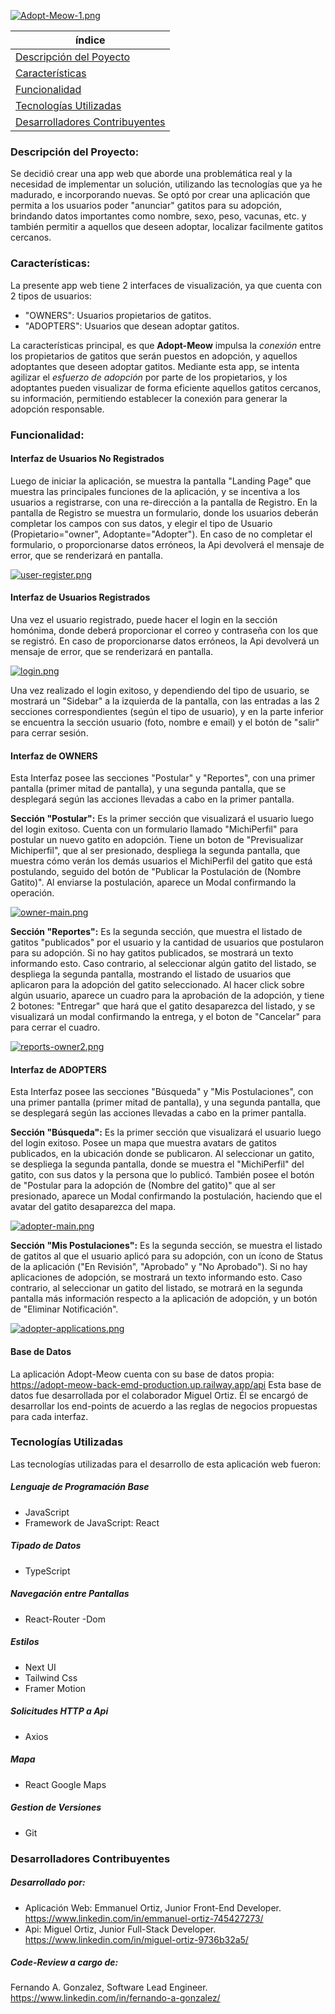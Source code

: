 [![Adopt-Meow-1.png](https://i.postimg.cc/XvHMc9LY/Adopt-Meow-1.png)](https://postimg.cc/sBh03Qbk)


| índice    |
| --------- |
| [Descripción del Poyecto](#descripción-del-proyecto)  |
| [Características](#características)    |
| [Funcionalidad](#funcionalidad)    |
| [Tecnologías Utilizadas](#tecnologías-utilizadas)    |
| [Desarrolladores Contribuyentes](#desarrolladores-contribuyentes)     |

### Descripción del Proyecto:
Se decidió crear una app web que aborde una problemática real y la necesidad de implementar un solución, utilizando las tecnologías que ya he madurado, e incorporando nuevas. Se optó por crear una aplicación que permita a los usuarios poder "anunciar" gatitos para su adopción, brindando datos importantes como nombre, sexo, peso, vacunas, etc. y también permitir a aquellos que deseen adoptar, localizar facilmente gatitos cercanos.

### Características:
La presente app web tiene 2 interfaces de visualización, ya que cuenta con 2 tipos de usuarios: 
- "OWNERS": Usuarios propietarios de gatitos.
- "ADOPTERS": Usuarios que desean adoptar gatitos.

La características principal, es que **Adopt-Meow** impulsa la *conexión* entre los propietarios de gatitos que serán puestos en adopción, y aquellos adoptantes que deseen adoptar gatitos.
Mediante esta app, se intenta agilizar el *esfuerzo de adopción* por parte de los propietarios, y los adoptantes pueden visualizar de forma eficiente aquellos gatitos cercanos, su información, permitiendo establecer la conexión para generar la adopción responsable.

### Funcionalidad:
#### Interfaz de Usuarios No Registrados
Luego de iniciar la aplicación, se muestra la pantalla "Landing Page" que muestra las principales funciones de la aplicación, y se incentiva a los usuarios a registrarse, con una re-dirección a la pantalla de Registro. En la pantalla de Registro se muestra un formulario, donde los usuarios deberán completar los campos con sus datos, y elegir el tipo de Usuario (Propietario="owner", Adoptante="Adopter"). En caso de no completar el formulario, o proporcionarse datos erróneos, la Api devolverá el mensaje de error, que se renderizará en pantalla.

[![user-register.png](https://i.postimg.cc/mk40TV2V/user-register.png)](https://postimg.cc/2bHHwQWB)

#### Interfaz de Usuarios Registrados
Una vez el usuario registrado, puede hacer el login en la sección homónima, donde deberá proporcionar el correo y contraseña con los que se registró. En caso de proporcionarse datos erróneos, la Api devolverá un mensaje de error, que se renderizará en pantalla.

[![login.png](https://i.postimg.cc/Qd9y7vPV/login.png)](https://postimg.cc/Yv7RKDtw)

Una vez realizado el login exitoso, y dependiendo del tipo de usuario, se mostrará un "Sidebar" a la izquierda de la pantalla, con las entradas a las 2 secciones correspondientes (según el tipo de usuario), y en la parte inferior se encuentra la sección usuario (foto, nombre e email) y el botón de "salir" para cerrar sesión.

#### Interfaz de OWNERS
Esta Interfaz posee las secciones "Postular" y "Reportes", con una primer pantalla (primer mitad de pantalla), y una segunda pantalla, que se desplegará según las acciones llevadas a cabo en la primer pantalla.

**Sección "Postular":** Es la primer sección que visualizará el usuario luego del login exitoso. Cuenta con un formulario llamado "MichiPerfil" para postular un nuevo gatito en adopción. Tiene un boton de "Previsualizar Michiperfil", que al ser presionado, despliega la segunda pantalla, que muestra cómo verán los demás usuarios el MichiPerfil del gatito que está postulando, seguido del botón de "Publicar la Postulación de (Nombre Gatito)". Al enviarse la postulación, aparece un Modal confirmando la operación.

[![owner-main.png](https://i.postimg.cc/BnRQc9nz/owner-main.png)](https://postimg.cc/sM9rsLSP)

**Sección "Reportes":** Es la segunda sección, que muestra el listado de gatitos "publicados" por el usuario y la cantidad de usuarios que postularon para su adopción. Si no hay gatitos publicados, se mostrará un texto informando esto. Caso contrario, al seleccionar algún gatito del listado, se despliega la segunda pantalla, mostrando el listado de usuarios que aplicaron para la adopción del gatito seleccionado. Al hacer click sobre algún usuario, aparece un cuadro para la aprobación de la adopción, y tiene 2 botones: "Entregar" que hará que el gatito desaparezca del listado, y se visualizará un modal confirmando la entrega, y el boton de "Cancelar" para para cerrar el cuadro.

[![reports-owner2.png](https://i.postimg.cc/pTSJZL3j/reports-owner2.png)](https://postimg.cc/5Ywz9b49)

#### Interfaz de ADOPTERS
Esta Interfaz posee las secciones "Búsqueda" y "Mis Postulaciones", con una primer pantalla (primer mitad de pantalla), y una segunda pantalla, que se desplegará según las acciones llevadas a cabo en la primer pantalla.

**Sección "Búsqueda":** Es la primer sección que visualizará el usuario luego del login exitoso. Posee un mapa que muestra avatars de gatitos publicados, en la ubicación donde se publicaron. Al seleccionar un gatito, se despliega la segunda pantalla, donde se muestra el "MichiPerfil" del gatito, con sus datos y la persona que lo publicó. También posee el botón de "Postular para la adopción de (Nombre del gatito)" que al ser presionado, aparece un Modal confirmando la postulación, haciendo que el avatar del gatito desaparezca del mapa.

[![adopter-main.png](https://i.postimg.cc/3x03wSFF/adopter-main.png)](https://postimg.cc/TKxz7cSK)

**Sección "Mis Postulaciones":** Es la segunda sección, se muestra el listado de gatitos al que el usuario aplicó para su adopción, con un ícono de Status de la aplicación ("En Revisión", "Aprobado" y "No Aprobado"). Si no hay aplicaciones de adopción, se mostrará un texto informando esto. Caso contrario, al seleccionar un gatito del listado, se motrará en la segunda pantalla más información respecto a la aplicación de adopción, y un botón de "Eliminar Notificación".

[![adopter-applications.png](https://i.postimg.cc/3NwTQnwp/adopter-applications.png)](https://postimg.cc/34z6gjmJ)

#### Base de Datos
La aplicación Adopt-Meow cuenta con su base de datos propia: https://adopt-meow-back-emd-production.up.railway.app/api
Esta base de datos fue desarrollada por el colaborador Miguel Ortiz. Él se encargó de desarrollar los end-points de acuerdo a las reglas de negocios propuestas para cada interfaz.

### Tecnologías Utilizadas
Las tecnologías utilizadas para el desarrollo de esta aplicación web fueron:
##### Lenguaje de Programación Base
- JavaScript 
- Framework de JavaScript: React
##### Tipado de Datos
- TypeScript
##### Navegación entre Pantallas
- React-Router -Dom
##### Estilos
- Next UI
- Tailwind Css
- Framer Motion
##### Solicitudes HTTP a Api
- Axios
##### Mapa
- React Google Maps
##### Gestion de Versiones
- Git
### Desarrolladores Contribuyentes
##### Desarrollado por:
- Aplicación Web: Emmanuel Ortiz, Junior Front-End Developer.
https://www.linkedin.com/in/emmanuel-ortiz-745427273/
- Api: Miguel Ortiz, Junior Full-Stack Developer.
https://www.linkedin.com/in/miguel-ortiz-9736b32a5/
##### Code-Review a cargo de:
Fernando A. Gonzalez, Software Lead Engineer.
https://www.linkedin.com/in/fernando-a-gonzalez/

